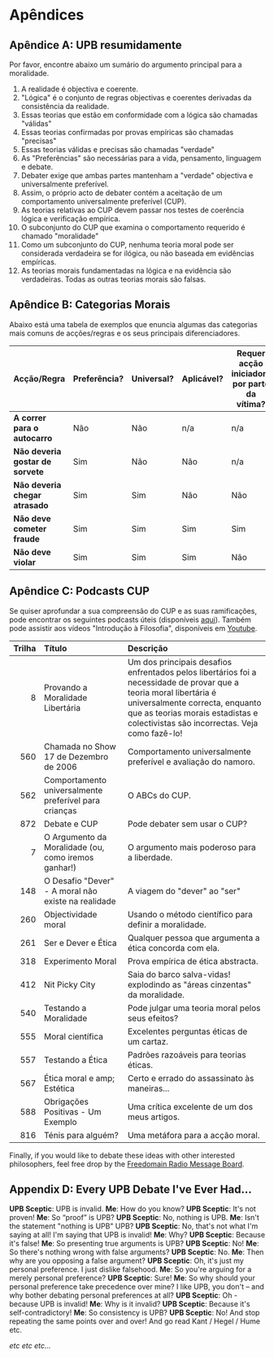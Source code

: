 # Apêndices

## Apêndice A: UPB resumidamente

Por favor, encontre abaixo um sumário do argumento principal para a moralidade.

1. A realidade é objectiva e coerente.
2. "Lógica" é o conjunto de regras objectivas e coerentes derivadas da consistência da realidade.
3. Essas teorias que estão em conformidade com a lógica são chamadas "válidas"
4. Essas teorias confirmadas por provas empíricas são chamadas "precisas"
5. Essas teorias válidas e precisas são chamadas "verdade"
6. As "Preferências" são necessárias para a vida, pensamento, linguagem e debate.
7. Debater exige que ambas partes mantenham a "verdade" objectiva e universalmente preferível.
8. Assim, o próprio acto de debater contém a aceitação de um comportamento universalmente preferível (CUP).
9. As teorias relativas ao CUP devem passar nos testes de coerência lógica e verificação empírica.
10. O subconjunto do CUP que examina o comportamento requerido é chamado "moralidade"
11. Como um subconjunto do CUP, nenhuma teoria moral pode ser considerada verdadeira se for ilógica, ou não baseada em evidências empíricas.
12. As teorias morais fundamentadas na lógica e na evidência são verdadeiras. Todas as outras teorias morais são falsas.

## Apêndice B: Categorias Morais

Abaixo está uma tabela de exemplos que enuncia algumas das categorias mais comuns de acções/regras e os seus principais diferenciadores.

| Acção/Regra                       | Preferência? | Universal? | Aplicável? | Requer acção iniciadora por parte da vítima? | Os violadores podem ser evitados? | Categoria Moral              |
| --------------------------------- | ------------ | ---------- | ---------- | -------------------------------------------- | --------------------------------- | ---------------------------- |
| **A correr para o autocarro**     | Não          | Não        | n/a        | n/a                                          | n/a                               | Neutro                       |
| **Não deveria gostar de sorvete** | Sim          | Não        | Não        | n/a                                          | n/a                               | Neutro (preferência pessoal) |
| **Não deveria chegar atrasado**   | Sim          | Sim        | Não        | Não                                          | Sim                               | APA                          |
| **Não deve cometer fraude**       | Sim          | Sim        | Sim        | Sim                                          | Sim                               | Bom                          |
| **Não deve violar**               | Sim          | Sim        | Sim        | Não                                          | Não                               | Bom                          |

## Apêndice C: Podcasts CUP

Se quiser aprofundar a sua compreensão do CUP e as suas ramificações, pode encontrar os seguintes podcasts úteis (disponíveis [aqui](www.freedomainradio.com)). Também pode assistir aos vídeos "Introdução à Filosofia", disponíveis em [Youtube](www.youtube.com/freedomainradio).

| Trilha | Título                                                | Descrição                                                                                                                                                                                                                                   |
| ------:|:----------------------------------------------------- |:------------------------------------------------------------------------------------------------------------------------------------------------------------------------------------------------------------------------------------------- |
|      8 | Provando a Moralidade Libertária                      | Um dos principais desafios enfrentados pelos libertários foi a necessidade de provar que a teoria moral libertária é universalmente correcta, enquanto que as teorias morais estadistas e colectivistas são incorrectas. Veja como fazê-lo! |
|    560 | Chamada no Show 17 de Dezembro de 2006                | Comportamento universalmente preferível e avaliação do namoro.                                                                                                                                                                              |
|    562 | Comportamento universalmente preferível para crianças | O ABCs do CUP.                                                                                                                                                                                                                              |
|    872 | Debate e CUP                                          | Pode debater sem usar o CUP?                                                                                                                                                                                                                |
|      7 | O Argumento da Moralidade (ou, como iremos ganhar!)   | O argumento mais poderoso para a liberdade.                                                                                                                                                                                                 |
|    148 | O Desafio "Dever" - A moral não existe na realidade   | A viagem do "dever" ao "ser"                                                                                                                                                                                                                |
|    260 | Objectividade moral                                   | Usando o método científico para definir a moralidade.                                                                                                                                                                                       |
|    261 | Ser e Dever e Ética                                   | Qualquer pessoa que argumenta a ética concorda com ela.                                                                                                                                                                                     |
|    318 | Experimento Moral                                     | Prova empírica de ética abstracta.                                                                                                                                                                                                          |
|    412 | Nit Picky City                                        | Saia do barco salva-vidas! explodindo as "áreas cinzentas" da moralidade.                                                                                                                                                                   |
|    540 | Testando a Moralidade                                 | Pode julgar uma teoria moral pelos seus efeitos?                                                                                                                                                                                            |
|    555 | Moral científica                                      | Excelentes perguntas éticas de um cartaz.                                                                                                                                                                                                   |
|    557 | Testando a Ética                                      | Padrões razoáveis para teorias éticas.                                                                                                                                                                                                      |
|    567 | Ética moral e amp; Estética                           | Certo e errado do assassinato às maneiras...                                                                                                                                                                                                |
|    588 | Obrigações Positivas - Um Exemplo                     | Uma crítica excelente de um dos meus artigos.                                                                                                                                                                                               |
|    816 | Ténis para alguém?                                    | Uma metáfora para a acção moral.                                                                                                                                                                                                            |

Finally, if you would like to debate these ideas with other interested philosophers, feel free drop by the [Freedomain Radio Message Board](www.freedomainradio.com/board).

## Appendix D: Every UPB Debate I've Ever Had...

**UPB Sceptic**: UPB is invalid. **Me**: How do you know? **UPB Sceptic**: It's not proven! **Me**: So “proof” is UPB? **UPB Sceptic**: No, nothing is UPB. **Me**: Isn't the statement "nothing is UPB" UPB? **UPB Sceptic**: No, that's not what I'm saying at all! I'm saying that UPB is invalid! **Me**: Why? **UPB Sceptic**: Because it's false! **Me**: So presenting true arguments is UPB? **UPB Sceptic**: No! **Me**: So there's nothing wrong with false arguments? **UPB Sceptic**: No. **Me**: Then why are you opposing a false argument? **UPB Sceptic**: Oh, it's just my personal preference. I just dislike falsehood. **Me**: So you're arguing for a merely personal preference? **UPB Sceptic**: Sure! **Me**: So why should your personal preference take precedence over mine? I like UPB, you don't – and why bother debating personal preferences at all? **UPB Sceptic**: Oh - because UPB is invalid! **Me**: Why is it invalid? **UPB Sceptic**: Because it's self-contradictory! **Me**: So consistency is UPB? **UPB Sceptic**: No! And stop repeating the same points over and over! And go read Kant / Hegel / Hume etc.

*etc etc etc...*